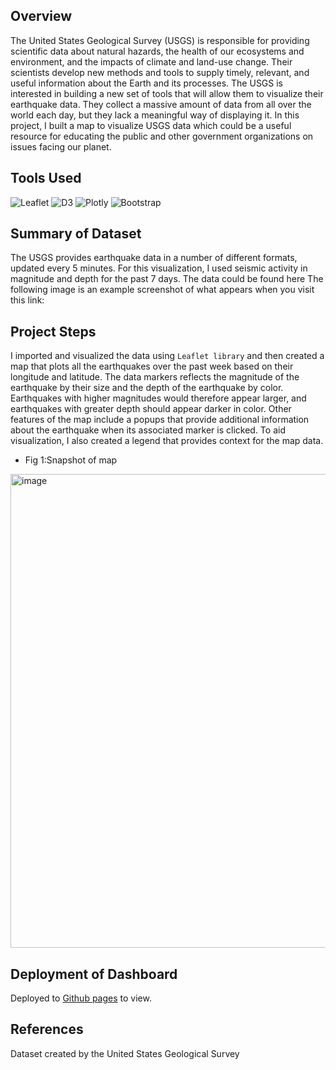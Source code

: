 ## Overview
The United States Geological Survey (USGS) is responsible for providing scientific data about natural hazards, the health of our ecosystems and environment, and the impacts of climate and land-use change. Their scientists develop new methods and tools to supply timely, relevant, and useful information about the Earth and its processes. The USGS is interested in building a new set of tools that will allow them to visualize their earthquake data. They collect a massive amount of data from all over the world each day, but they lack a meaningful way of displaying it. In this project, I built a map to visualize USGS data which could be a useful resource for educating the public and other government organizations on issues facing our planet.

## Tools Used
![Leaflet](https://img.shields.io/badge/Leaflet-199900?style=for-the-badge&logo=Leaflet&logoColor=white)
![D3](https://img.shields.io/badge/d3.js-F9A03C?style=for-the-badge&logo=d3.js&logoColor=white)
![Plotly](https://img.shields.io/badge/Plotly-239120?style=for-the-badge&logo=plotly&logoColor=white)
![Bootstrap](https://img.shields.io/badge/Bootstrap-563D7C?style=for-the-badge&logo=bootstrap&logoColor=white)

## Summary of Dataset
The USGS provides earthquake data in a number of different formats, updated every 5 minutes. For this visualization, I used seismic activity in magnitude and depth for the past 7 days. The data could be found here   The following image is an example screenshot of what appears when you visit this link:

## Project Steps
I imported and visualized the data using `Leaflet library` and then created a map that plots all the earthquakes over the past week based on their longitude and latitude. The data markers reflects the magnitude of the earthquake by their size and the depth of the earthquake by color. Earthquakes with higher magnitudes would therefore appear larger, and earthquakes with greater depth should appear darker in color. Other features of the map include a popups that provide additional information about the earthquake when its associated marker is clicked. To aid visualization, I also created a legend that provides context for the map data.

- Fig 1:Snapshot of map 

<img width="758" alt="image" src="https://github.com/Jayplect/leaflet-challenge/assets/107348074/06af8c7e-290b-4ca5-9153-ceccfb5587e9">

## Deployment of Dashboard 
Deployed to  <a href = "https://jayplect.github.io/belly-button-microbe-diversity-dashboard/">Github pages<a/> to view.

## References
Dataset created by the United States Geological Survey
